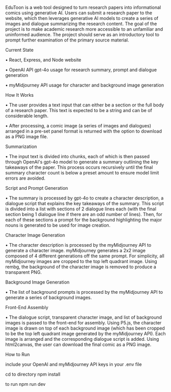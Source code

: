 EduToon is a web tool designed to turn research papers into informational comics using generative AI. Users can submit a research paper to the website, which then leverages generative AI models to create a series of images and dialogue summarizing the research content. The goal of the project is to make academic research more accessible to an unfamiliar and uninformed audience. The project should serve as an introductory tool to prompt further examination of the primary source material.

Current State

• React, Express, and Node website
	
• OpenAI API gpt-4o usage for research summary, prompt and dialogue generation
	
• myMidjourney API usage for character and background image generation

How It Works

• The user provides a text input that can either be a section or the full body of a research paper. This text is expected to be a string and can be of considerable length.
	
• After processing, a comic image (a series of images and dialogues) arranged in a pre-set panel format is returned with the option to download as a PNG image file.

Summarization

• The input text is divided into chunks, each of which is then passed through OpenAI's gpt-4o model to generate a summary outlining the key takeaways of the paper. This process occurs recursively until the final summary character count is below a preset amount to ensure model limit errors are avoided.

Script and Prompt Generation

• The summary is processed by gpt-4o to create a character description, a dialogue script that explains the key takeaways of the summary. This script is divided into a list with sections of 2 dialogue lines each (with the final section being 1 dialogue line if there are an odd number of lines). Then, for each of these sections a prompt for the background highlighting the major nouns is generated to be used for image creation.

Character Image Generation

• The character description is processed by the myMidjourney API to generate a character image. myMidjourney generates a 2x2 image composed of 4 different generations off the same prompt. For simplicity, all myMidjourney images are cropped to the top left quadrant image. Using rembg, the background of the character image is removed to produce a transparent PNG.

Background Image Generation

• The list of background prompts is processed by the myMidjourney API to generate a series of background images.

Front-End Assembly

• The dialogue script, transparent character image, and list of background images is passed to the front-end for assembly. Using P5.js, the character image is drawn on top of each background image (which has been cropped to be the top left quadrant image generated by the myMidjourney API). Each image is arranged and the corresponding dialogue script is added. Using html2canvas, the user can download the final comic as a PNG image.

How to Run

include your OpenAI and myMidjourney API keys in your .env file

cd to directory
	npm install
 
 to run
	npm run dev
 
